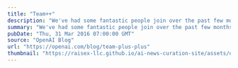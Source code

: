```yaml
---
title: "Team++"
description: "We've had some fantastic people join over the past few months (and we're still hiring). Welcome, everyone!"
summary: "We've had some fantastic people join over the past few months (and we're still hiring). Welcome, everyone!"
pubDate: "Thu, 31 Mar 2016 07:00:00 GMT"
source: "OpenAI Blog"
url: "https://openai.com/blog/team-plus-plus"
thumbnail: "https://raisex-llc.github.io/ai-news-curation-site/assets/openai_logo.png"
---
```


